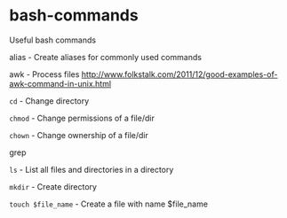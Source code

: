 # bash-commands
Useful bash commands

alias - Create aliases for commonly used commands

awk - Process files http://www.folkstalk.com/2011/12/good-examples-of-awk-command-in-unix.html

`cd` - Change directory

`chmod` - Change permissions of a file/dir

`chown` - Change ownership of a file/dir

grep

`ls` - List all files and directories in a directory


`mkdir`  - Create directory

`touch $file_name` - Create a file with name $file_name





